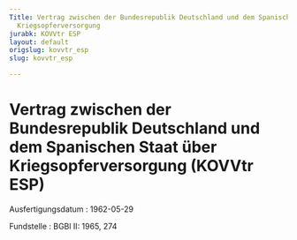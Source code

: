 ```yaml
---
Title: Vertrag zwischen der Bundesrepublik Deutschland und dem Spanischen Staat über
  Kriegsopferversorgung
jurabk: KOVVtr ESP
layout: default
origslug: kovvtr_esp
slug: kovvtr_esp

---
```


# Vertrag zwischen der Bundesrepublik Deutschland und dem Spanischen Staat über Kriegsopferversorgung (KOVVtr ESP)

Ausfertigungsdatum
:   1962-05-29

Fundstelle
:   BGBl II: 1965, 274

